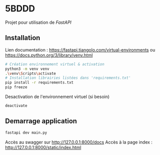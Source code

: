# 5BDDD

Projet pour utilisation de _FastAPI_


## Installation
Lien documentation : https://fastapi.tiangolo.com/virtual-environments ou https://docs.python.org/3/library/venv.html

```bash
# Création environnement virtuel & activation
python3 -m venv venv
.\venv\Scripts\activate
# Installation librairies listées dans 'requirements.txt'
pip install -r requirements.txt
pip freeze
```
Desactivation de l'environnement virtuel (si besoin)
```bash
deactivate
```

## Demarrage application
```bash
fastapi dev main.py
````
Accès au swagger sur http://127.0.0.1:8000/docs
Accès à la page index : http://127.0.0.1:8000/static/index.html
